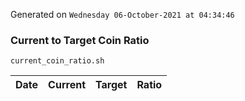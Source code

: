 Generated on `Wednesday 06-October-2021 at 04:34:46`

### Current to Target Coin Ratio
`current_coin_ratio.sh`

Date|Current|Target|Ratio
---|---|---|---
